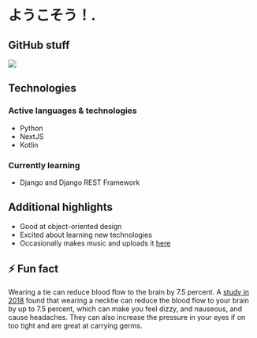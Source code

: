# ようこそう！.

## GitHub stuff
![](https://github-readme-stats.vercel.app/api?username=mirror83&show_icons=true)

## Technologies
### Active languages & technologies
- Python
- NextJS
- Kotlin
<!--- Godot -->

### Currently learning
- Django and Django REST Framework

## Additional highlights
- Good at object-oriented design
- Excited about learning new technologies
- Occasionally makes music and uploads it [here](https://on.soundcloud.com/2Qiay)

## ⚡ Fun fact
Wearing a tie can reduce blood flow to the brain by 7.5 percent. A [study in 2018](https://link.springer.com/article/10.1007/s00234-018-2048-7) found that wearing a necktie can reduce the blood flow to your brain by up to 7.5 percent, which can make you feel dizzy, and nauseous, and cause headaches. They can also increase the pressure in your eyes if on too tight and are great at carrying germs.

<!--
**Mirror83/Mirror83** is a ✨ _special_ ✨ repository because its `README.md` (this file) appears on your GitHub profile.

Here are some ideas to get you started:

- 🔭 I’m currently working on ...
- 🌱 I’m currently learning ...
- 👯 I’m looking to collaborate on ...
- 🤔 I’m looking for help with ...
- 💬 Ask me about ...
- 📫 How to reach me: ...
- 😄 Pronouns: ...
- ⚡ Fun fact: ...
-->
